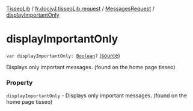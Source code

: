 [TisseoLib](../../index.md) / [fr.docjyJ.tisseoLib.request](../index.md) / [MessagesRequest](index.md) / [displayImportantOnly](./display-important-only.md)

# displayImportantOnly

`var displayImportantOnly: `[`Boolean`](https://kotlinlang.org/api/latest/jvm/stdlib/kotlin/-boolean/index.html)`?` [(source)](https://github.com/docjyj/tisseoLib/tree/master/src/main/kotlin/fr/docjyJ/tisseoLib/request/MessagesRequest.kt#L29)

Displays only important messages. (found on the home page tisseo)

### Property

`displayImportantOnly` - Displays only important messages. (found on the home page tisseo)